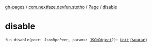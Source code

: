 [gh-pages](../../index.md) / [com.nextfaze.devfun.stetho](../index.md) / [Page](index.md) / [disable](./disable.md)

# disable

`fun disable(peer: JsonRpcPeer, params: `[`JSONObject`](https://developer.android.com/reference/org/json/JSONObject.html)`?): `[`Unit`](https://kotlinlang.org/api/latest/jvm/stdlib/kotlin/-unit/index.html) [(source)](https://github.com/NextFaze/dev-fun/tree/master/devfun-stetho/src/main/java/com/nextfaze/devfun/stetho/Stetho.kt#L95)